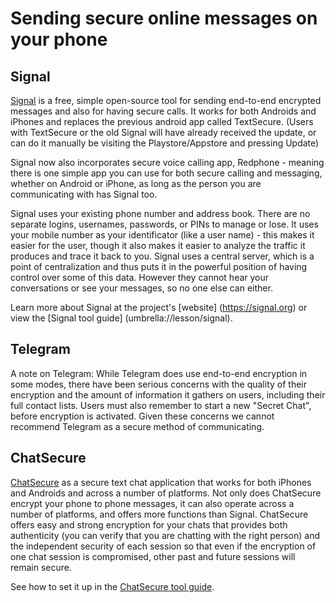 [Title]: # (Sending secure online messages on your phone)
[Order]: # (2)

# Sending secure online messages on your phone

## Signal

[Signal](https://play.google.com/store/apps/details?id=org.thoughtcrime.securesms) is a free, simple open-source tool for sending end-to-end encrypted messages and also for having secure calls.  It works for both Androids and iPhones and replaces the previous android app called TextSecure. (Users with TextSecure or the old Signal will have already received the update, or can do it manually be visiting the Playstore/Appstore and pressing Update)

Signal now also incorporates secure voice calling app, Redphone - meaning there is one simple app you can use for both secure calling and messaging, whether on Android or iPhone, as long as the person you are communicating with has Signal too.

Signal uses your existing phone number and address book. There are no separate logins, usernames, passwords, or PINs to manage or lose. It uses your mobile number as your identificator (like a user name) - this makes it easier for the user, though it also makes it easier to analyze the traffic it produces and trace it back to you. Signal uses a central server, which is a point of centralization and thus puts it in the powerful position of having control over some of this data. However they cannot hear your conversations or see your messages, so no one else can either.  

Learn more about Signal at the project's [website] (https://signal.org) or view the [Signal tool guide] (umbrella://lesson/signal).

## Telegram

A note on Telegram: While Telegram does use end-to-end encryption in some modes, there have been serious concerns with the quality of their encryption and the amount of information it gathers on users, including their full contact lists. Users must also remember to start a new "Secret Chat", before encryption is activated. Given these concerns we cannot recommend Telegram as a secure method of communicating.

## ChatSecure

[ChatSecure](https://chatsecure.org/) as a secure text chat application that works for both iPhones and Androids and across a number of platforms. Not only does ChatSecure encrypt your phone to phone messages, it can also operate across a number of platforms, and offers more functions than Signal. ChatSecure offers easy and strong encryption for your chats that provides both authenticity (you can verify that you are chatting with the right person) and the independent security of each session so that even if the encryption of one chat session is compromised, other past and future sessions will remain secure.

See how to set it up in the [ChatSecure tool guide](umbrella://lesson/chatsecure).
